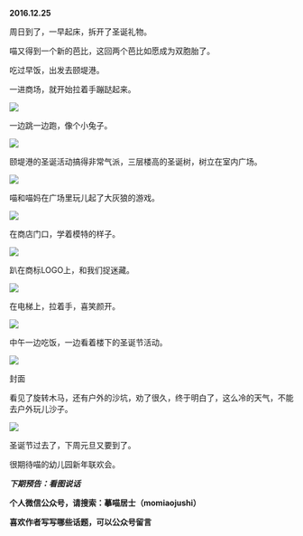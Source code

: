 
          
            
**2016.12.25**

周日到了，一早起床，拆开了圣诞礼物。

喵又得到一个新的芭比，这回两个芭比如愿成为双胞胎了。

吃过早饭，出发去颐堤港。

一进商场，就开始拉着手蹦跶起来。




![](//upload-images.jianshu.io/upload_images/51001-68ca7a33b449a6d1.jpg)




一边跳一边跑，像个小兔子。




![](//upload-images.jianshu.io/upload_images/51001-c342a1d8207322eb.jpg)




颐堤港的圣诞活动搞得非常气派，三层楼高的圣诞树，树立在室内广场。




![](//upload-images.jianshu.io/upload_images/51001-32ba53affa616d43.jpg)




喵和喵妈在广场里玩儿起了大灰狼的游戏。




![](//upload-images.jianshu.io/upload_images/51001-cde2672749a1d899.jpg)




在商店门口，学着模特的样子。




![](//upload-images.jianshu.io/upload_images/51001-0d70bf1b1de39a79.jpg)




趴在商标LOGO上，和我们捉迷藏。




![](//upload-images.jianshu.io/upload_images/51001-805d1ff64989f3e5.jpg)




在电梯上，拉着手，喜笑颜开。




![](//upload-images.jianshu.io/upload_images/51001-09f8c2ee2f065ea2.jpg)




中午一边吃饭，一边看着楼下的圣诞节活动。




![](//upload-images.jianshu.io/upload_images/51001-876b7b38144f4e00.jpg)

封面


看见了旋转木马，还有户外的沙坑，劝了很久，终于明白了，这么冷的天气，不能去户外玩儿沙子。




![](//upload-images.jianshu.io/upload_images/51001-c343028e1836da3b.jpg)




圣诞节过去了，下周元旦又要到了。

很期待喵的幼儿园新年联欢会。


***下期预告：看图说话***


**个人微信公众号，请搜索：摹喵居士（momiaojushi）**

**喜欢作者写写哪些话题，可以公众号留言**

          
        